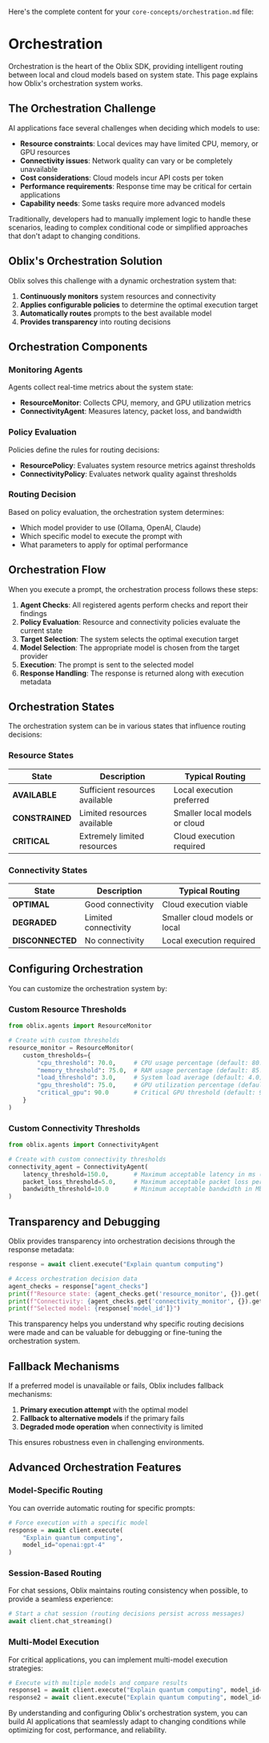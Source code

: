 Here's the complete content for your `core-concepts/orchestration.md` file:

# Orchestration

Orchestration is the heart of the Oblix SDK, providing intelligent routing between local and cloud models based on system state. This page explains how Oblix's orchestration system works.

## The Orchestration Challenge

AI applications face several challenges when deciding which models to use:

- **Resource constraints**: Local devices may have limited CPU, memory, or GPU resources
- **Connectivity issues**: Network quality can vary or be completely unavailable
- **Cost considerations**: Cloud models incur API costs per token
- **Performance requirements**: Response time may be critical for certain applications
- **Capability needs**: Some tasks require more advanced models

Traditionally, developers had to manually implement logic to handle these scenarios, leading to complex conditional code or simplified approaches that don't adapt to changing conditions.

## Oblix's Orchestration Solution

Oblix solves this challenge with a dynamic orchestration system that:

1. **Continuously monitors** system resources and connectivity
2. **Applies configurable policies** to determine the optimal execution target
3. **Automatically routes** prompts to the best available model
4. **Provides transparency** into routing decisions

## Orchestration Components

### Monitoring Agents

Agents collect real-time metrics about the system state:

- **ResourceMonitor**: Collects CPU, memory, and GPU utilization metrics
- **ConnectivityAgent**: Measures latency, packet loss, and bandwidth

### Policy Evaluation

Policies define the rules for routing decisions:

- **ResourcePolicy**: Evaluates system resource metrics against thresholds
- **ConnectivityPolicy**: Evaluates network quality against thresholds

### Routing Decision

Based on policy evaluation, the orchestration system determines:

- Which model provider to use (Ollama, OpenAI, Claude)
- Which specific model to execute the prompt with
- What parameters to apply for optimal performance

## Orchestration Flow

When you execute a prompt, the orchestration process follows these steps:

1. **Agent Checks**: All registered agents perform checks and report their findings
2. **Policy Evaluation**: Resource and connectivity policies evaluate the current state
3. **Target Selection**: The system selects the optimal execution target
4. **Model Selection**: The appropriate model is chosen from the target provider
5. **Execution**: The prompt is sent to the selected model
6. **Response Handling**: The response is returned along with execution metadata

## Orchestration States

The orchestration system can be in various states that influence routing decisions:

### Resource States

| State | Description | Typical Routing |
|-------|-------------|-----------------|
| **AVAILABLE** | Sufficient resources available | Local execution preferred |
| **CONSTRAINED** | Limited resources available | Smaller local models or cloud |
| **CRITICAL** | Extremely limited resources | Cloud execution required |

### Connectivity States

| State | Description | Typical Routing |
|-------|-------------|-----------------|
| **OPTIMAL** | Good connectivity | Cloud execution viable |
| **DEGRADED** | Limited connectivity | Smaller cloud models or local |
| **DISCONNECTED** | No connectivity | Local execution required |

## Configuring Orchestration

You can customize the orchestration system by:

### Custom Resource Thresholds

```python
from oblix.agents import ResourceMonitor

# Create with custom thresholds
resource_monitor = ResourceMonitor(
    custom_thresholds={
        "cpu_threshold": 70.0,     # CPU usage percentage (default: 80.0)
        "memory_threshold": 75.0,  # RAM usage percentage (default: 85.0)
        "load_threshold": 3.0,     # System load average (default: 4.0)
        "gpu_threshold": 75.0,     # GPU utilization percentage (default: 85.0)
        "critical_gpu": 90.0       # Critical GPU threshold (default: 95.0)
    }
)
```

### Custom Connectivity Thresholds

```python
from oblix.agents import ConnectivityAgent

# Create with custom connectivity thresholds
connectivity_agent = ConnectivityAgent(
    latency_threshold=150.0,       # Maximum acceptable latency in ms (default: 200.0)
    packet_loss_threshold=5.0,     # Maximum acceptable packet loss percentage (default: 10.0)
    bandwidth_threshold=10.0       # Minimum acceptable bandwidth in Mbps (default: 5.0)
)
```

## Transparency and Debugging

Oblix provides transparency into orchestration decisions through the response metadata:

```python
response = await client.execute("Explain quantum computing")

# Access orchestration decision data
agent_checks = response["agent_checks"]
print(f"Resource state: {agent_checks.get('resource_monitor', {}).get('state')}")
print(f"Connectivity: {agent_checks.get('connectivity_monitor', {}).get('state')}")
print(f"Selected model: {response['model_id']}")
```

This transparency helps you understand why specific routing decisions were made and can be valuable for debugging or fine-tuning the orchestration system.

## Fallback Mechanisms

If a preferred model is unavailable or fails, Oblix includes fallback mechanisms:

1. **Primary execution attempt** with the optimal model
2. **Fallback to alternative models** if the primary fails
3. **Degraded mode operation** when connectivity is limited

This ensures robustness even in challenging environments.

## Advanced Orchestration Features

### Model-Specific Routing

You can override automatic routing for specific prompts:

```python
# Force execution with a specific model
response = await client.execute(
    "Explain quantum computing",
    model_id="openai:gpt-4"
)
```

### Session-Based Routing

For chat sessions, Oblix maintains routing consistency when possible, to provide a seamless experience:

```python
# Start a chat session (routing decisions persist across messages)
await client.chat_streaming()
```

### Multi-Model Execution

For critical applications, you can implement multi-model execution strategies:

```python
# Execute with multiple models and compare results
response1 = await client.execute("Explain quantum computing", model_id="openai:gpt-4")
response2 = await client.execute("Explain quantum computing", model_id="claude:claude-3-opus-20240229")
```

By understanding and configuring Oblix's orchestration system, you can build AI applications that seamlessly adapt to changing conditions while optimizing for cost, performance, and reliability.

